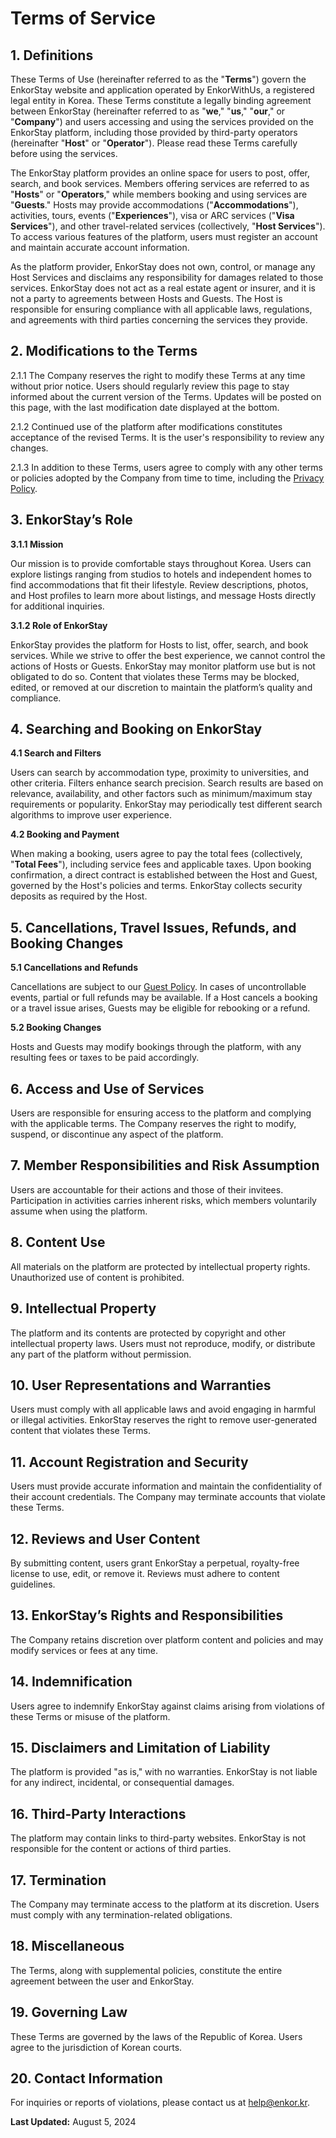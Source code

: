 # Terms of Service

## 1. Definitions

These Terms of Use (hereinafter referred to as the "**Terms**") govern the EnkorStay website and application operated by EnkorWithUs, a registered legal entity in Korea. These Terms constitute a legally binding agreement between EnkorStay (hereinafter referred to as "**we**," "**us**," "**our**," or "**Company**") and users accessing and using the services provided on the EnkorStay platform, including those provided by third-party operators (hereinafter "**Host**" or "**Operator**"). Please read these Terms carefully before using the services.

The EnkorStay platform provides an online space for users to post, offer, search, and book services. Members offering services are referred to as "**Hosts**" or "**Operators**," while members booking and using services are "**Guests**." Hosts may provide accommodations ("**Accommodations**"), activities, tours, events ("**Experiences**"), visa or ARC services ("**Visa Services**"), and other travel-related services (collectively, "**Host Services**"). To access various features of the platform, users must register an account and maintain accurate account information.

As the platform provider, EnkorStay does not own, control, or manage any Host Services and disclaims any responsibility for damages related to those services. EnkorStay does not act as a real estate agent or insurer, and it is not a party to agreements between Hosts and Guests. The Host is responsible for ensuring compliance with all applicable laws, regulations, and agreements with third parties concerning the services they provide.

## 2. Modifications to the Terms

2.1.1 The Company reserves the right to modify these Terms at any time without prior notice. Users should regularly review this page to stay informed about the current version of the Terms. Updates will be posted on this page, with the last modification date displayed at the bottom.

2.1.2 Continued use of the platform after modifications constitutes acceptance of the revised Terms. It is the user's responsibility to review any changes.

2.1.3 In addition to these Terms, users agree to comply with any other terms or policies adopted by the Company from time to time, including the [Privacy Policy](https://help.enkor.kr/policies/privacy_policy_en).

## 3. EnkorStay’s Role

**3.1.1 Mission**

Our mission is to provide comfortable stays throughout Korea. Users can explore listings ranging from studios to hotels and independent homes to find accommodations that fit their lifestyle. Review descriptions, photos, and Host profiles to learn more about listings, and message Hosts directly for additional inquiries.

**3.1.2 Role of EnkorStay**

EnkorStay provides the platform for Hosts to list, offer, search, and book services. While we strive to offer the best experience, we cannot control the actions of Hosts or Guests. EnkorStay may monitor platform use but is not obligated to do so. Content that violates these Terms may be blocked, edited, or removed at our discretion to maintain the platform’s quality and compliance.

## 4. Searching and Booking on EnkorStay

**4.1 Search and Filters**

Users can search by accommodation type, proximity to universities, and other criteria. Filters enhance search precision. Search results are based on relevance, availability, and other factors such as minimum/maximum stay requirements or popularity. EnkorStay may periodically test different search algorithms to improve user experience.

**4.2 Booking and Payment**

When making a booking, users agree to pay the total fees (collectively, "**Total Fees**"), including service fees and applicable taxes. Upon booking confirmation, a direct contract is established between the Host and Guest, governed by the Host's policies and terms. EnkorStay collects security deposits as required by the Host.

## 5. Cancellations, Travel Issues, Refunds, and Booking Changes

**5.1 Cancellations and Refunds**

Cancellations are subject to our [Guest Policy](https://help.enkor.kr/policies/guest_en). In cases of uncontrollable events, partial or full refunds may be available. If a Host cancels a booking or a travel issue arises, Guests may be eligible for rebooking or a refund.

**5.2 Booking Changes**

Hosts and Guests may modify bookings through the platform, with any resulting fees or taxes to be paid accordingly.

## 6. Access and Use of Services

Users are responsible for ensuring access to the platform and complying with the applicable terms. The Company reserves the right to modify, suspend, or discontinue any aspect of the platform.

## 7. Member Responsibilities and Risk Assumption

Users are accountable for their actions and those of their invitees. Participation in activities carries inherent risks, which members voluntarily assume when using the platform.

## 8. Content Use

All materials on the platform are protected by intellectual property rights. Unauthorized use of content is prohibited.

## 9. Intellectual Property

The platform and its contents are protected by copyright and other intellectual property laws. Users must not reproduce, modify, or distribute any part of the platform without permission.

## 10. User Representations and Warranties

Users must comply with all applicable laws and avoid engaging in harmful or illegal activities. EnkorStay reserves the right to remove user-generated content that violates these Terms.

## 11. Account Registration and Security

Users must provide accurate information and maintain the confidentiality of their account credentials. The Company may terminate accounts that violate these Terms.

## 12. Reviews and User Content

By submitting content, users grant EnkorStay a perpetual, royalty-free license to use, edit, or remove it. Reviews must adhere to content guidelines.

## 13. EnkorStay’s Rights and Responsibilities

The Company retains discretion over platform content and policies and may modify services or fees at any time.

## 14. Indemnification

Users agree to indemnify EnkorStay against claims arising from violations of these Terms or misuse of the platform.

## 15. Disclaimers and Limitation of Liability

The platform is provided "as is," with no warranties. EnkorStay is not liable for any indirect, incidental, or consequential damages.

## 16. Third-Party Interactions

The platform may contain links to third-party websites. EnkorStay is not responsible for the content or actions of third parties.

## 17. Termination

The Company may terminate access to the platform at its discretion. Users must comply with any termination-related obligations.

## 18. Miscellaneous

The Terms, along with supplemental policies, constitute the entire agreement between the user and EnkorStay.

## 19. Governing Law

These Terms are governed by the laws of the Republic of Korea. Users agree to the jurisdiction of Korean courts.

## 20. Contact Information

For inquiries or reports of violations, please contact us at help@enkor.kr.

**Last Updated:** August 5, 2024
